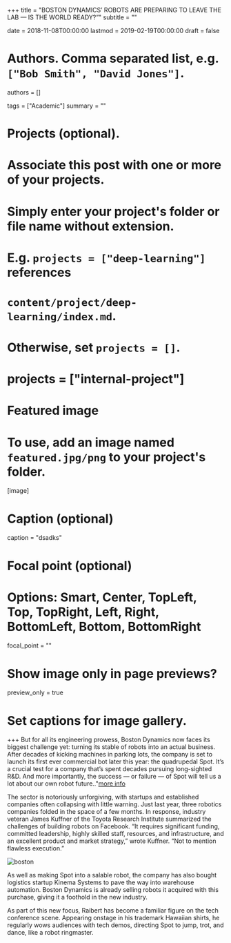 +++
title = "BOSTON DYNAMICS’ ROBOTS ARE PREPARING TO LEAVE THE LAB — IS THE WORLD READY?”"
subtitle = ""

date = 2018-11-08T00:00:00
lastmod = 2019-02-19T00:00:00
draft = false

# Authors. Comma separated list, e.g. `["Bob Smith", "David Jones"]`.
authors = []

tags = ["Academic"]
summary = ""

# Projects (optional).
#   Associate this post with one or more of your projects.
#   Simply enter your project's folder or file name without extension.
#   E.g. `projects = ["deep-learning"]` references 
#   `content/project/deep-learning/index.md`.
#   Otherwise, set `projects = []`.
# projects = ["internal-project"]

# Featured image
# To use, add an image named `featured.jpg/png` to your project's folder. 
[image]
  # Caption (optional)
  caption = "dsadks"

  # Focal point (optional)
  # Options: Smart, Center, TopLeft, Top, TopRight, Left, Right, BottomLeft, Bottom, BottomRight
  focal_point = ""

  # Show image only in page previews?
  preview_only = true

# Set captions for image gallery.

+++
But for all its engineering prowess, Boston Dynamics now faces its biggest challenge yet: turning its stable of robots into an actual business. After decades of kicking machines in parking lots, the company is set to launch its first ever commercial bot later this year: the quadrupedal Spot. It’s a crucial test for a company that’s spent decades pursuing long-sighted R&D. And more importantly, the success — or failure — of Spot will tell us a lot about our own robot future.."<a href = "https://www.theverge.com/2019/7/17/20697540/boston-dynamics-robots-commercial-real-world-business-spot-on-sale">more info</a>

The sector is notoriously unforgiving, with startups and established companies often collapsing with little warning. Just last year, three robotics companies folded in the space of a few months. In response, industry veteran James Kuffner of the Toyota Research Institute summarized the challenges of building robots on Facebook. “It requires significant funding, committed leadership, highly skilled staff, resources, and infrastructure, and an excellent product and market strategy,” wrote Kuffner. “Not to mention flawless execution.”

![boston](https://user-images.githubusercontent.com/54065184/70608848-44f73300-1c1a-11ea-8852-3b7f1f88e43d.png)

As well as making Spot into a salable robot, the company has also bought logistics startup Kinema Systems to pave the way into warehouse automation. Boston Dynamics is already selling robots it acquired with this purchase, giving it a foothold in the new industry.

As part of this new focus, Raibert has become a familiar figure on the tech conference scene. Appearing onstage in his trademark Hawaiian shirts, he regularly wows audiences with tech demos, directing Spot to jump, trot, and dance, like a robot ringmaster.
